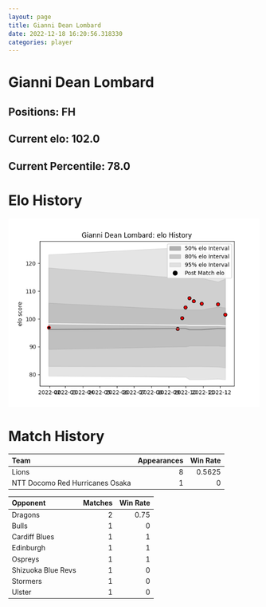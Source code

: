 ```yaml
---  
layout: page  
title: Gianni Dean Lombard  
date: 2022-12-18 16:20:56.318330  
categories: player  
---
```

# Gianni Dean Lombard

## Positions: FH

## Current elo: 102.0

## Current Percentile: 78.0

# Elo History


![elo history](history_GianniDeanLombard.png)
# Match History


| Team                            |   Appearances |   Win Rate |
|:--------------------------------|--------------:|-----------:|
| Lions                           |             8 |     0.5625 |
| NTT Docomo Red Hurricanes Osaka |             1 |     0      |

| Opponent           |   Matches |   Win Rate |
|:-------------------|----------:|-----------:|
| Dragons            |         2 |       0.75 |
| Bulls              |         1 |       0    |
| Cardiff Blues      |         1 |       1    |
| Edinburgh          |         1 |       1    |
| Ospreys            |         1 |       1    |
| Shizuoka Blue Revs |         1 |       0    |
| Stormers           |         1 |       0    |
| Ulster             |         1 |       0    |